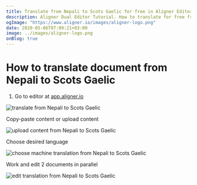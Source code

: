 ```yaml
---
title: Translate from Nepali to Scots Gaelic for free in Aligner Editor
description: Aligner Dual Editor Tutorial. How to translate for free from Nepali to Scots Gaelic. Aligner is multilingual document management platform. 
ogImage: "https://www.aligner.io/images/aligner-logo.png"
date: 2020-05-06T07:09:21+03:00
image: ../images/aligner-logo.png
onBlog: true
---
```


# How to translate document from Nepali to Scots Gaelic

1. Go to editor at [app.aligner.io](https://app.aligner.io "Aligner App web page")

![translate from Nepali to Scots Gaelic](../aligner-blank-editor.png "translate from Nepali to Scots Gaelic")

Copy-paste content or upload content

![upload content from Nepali to Scots Gaelic](../aligner-uploaded-document.png "upload content from Nepali to Scots Gaelic")

Choose desired language

![choose machine translation from Nepali to Scots Gaelic](../aligner-language-dropdown.png "choose machine translation from Nepali to Scots Gaelic")

Work and edit 2 documents in parallel

![edit translation from Nepali to Scots Gaelic](../aligner-double-sitded-editor.png "edit translation from Nepali to Scots Gaelic")

